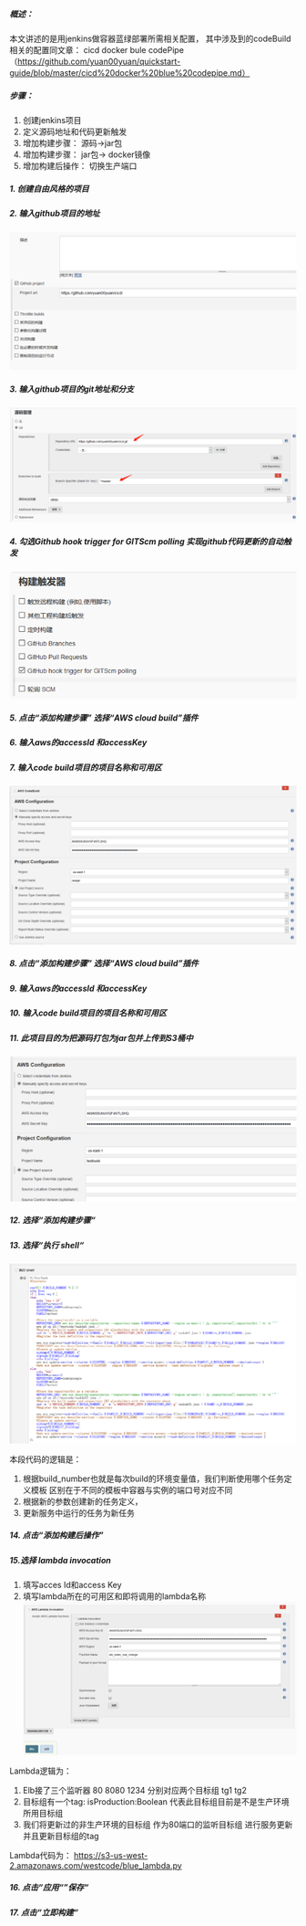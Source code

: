 ##### 概述：
本文讲述的是用jenkins做容器蓝绿部署所需相关配置， 其中涉及到的codeBuild相关的配置同文章： cicd docker bule codePipe（https://github.com/yuan00yuan/quickstart-guide/blob/master/cicd%20docker%20blue%20codepipe.md）
##### 步骤：
1. 创建jenkins项目
2. 定义源码地址和代码更新触发
3. 增加构建步骤： 源码->jar包
4. 增加构建步骤： jar包-> docker镜像
5. 增加构建后操作： 切换生产端口
##### 1. 创建自由风格的项目
##### 2. 输入github项目的地址
  ![图片1](./assets/cicd-docker-jenkins/cicd-docker-jenkins-1.png)
##### 3. 输入github项目的git地址和分支
  ![图片1](./assets/cicd-docker-jenkins/cicd-docker-jenkins-2.png)
##### 4. 勾选Github hook trigger for GITScm polling  实现github代码更新的自动触发
  ![图片1](./assets/cicd-docker-jenkins/cicd-docker-jenkins-3.png)
##### 5. 点击“添加构建步骤”  选择“AWS cloud build”插件
##### 6. 输入aws的accessId 和accessKey
##### 7. 输入code build项目的项目名称和可用区
  ![图片1](./assets/cicd-docker-jenkins/cicd-docker-jenkins-4.png)
##### 8. 点击“添加构建步骤”  选择“AWS cloud build”插件
##### 9. 输入aws的accessId 和accessKey
##### 10. 输入code build项目的项目名称和可用区
##### 11. 此项目目的为把源码打包为jar包并上传到S3桶中
  ![图片1](./assets/cicd-docker-jenkins/cicd-docker-jenkins-5.png)
##### 12. 选择“添加构建步骤“
##### 13. 选择“执行 shell“
  ![图片1](./assets/cicd-docker-jenkins/cicd-docker-jenkins-6.png)
  
  本段代码的逻辑是：
1.	根据build_number也就是每次build的环境变量值，我们判断使用哪个任务定义模板  区别在于不同的模板中容器与实例的端口号对应不同
2.	根据新的参数创建新的任务定义，
3.	更新服务中运行的任务为新任务

##### 14. 点击“添加构建后操作”
##### 15.选择 lambda invocation
1. 填写acces Id和access Key
2. 填写lambda所在的可用区和即将调用的lambda名称
  ![图片1](./assets/cicd-docker-jenkins/cicd-docker-jenkins-7.png)

Lambda逻辑为：

1. Elb接了三个监听器  80 8080 1234 分别对应两个目标组 tg1 tg2
2. 目标组有一个tag: isProduction:Boolean  代表此目标组目前是不是生产环境所用目标组
3. 我们将更新过的非生产环境的目标组 作为80端口的监听目标组  进行服务更新
并且更新目标组的tag

Lambda代码为：
 	https://s3-us-west-2.amazonaws.com/westcode/blue_lambda.py
  
##### 16. 点击“应用“”保存“
##### 17. 点击“立即构建“
